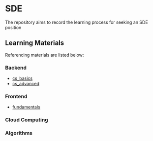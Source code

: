 # SDE
The repository aims to record the learning process for seeking an SDE position

## Learning Materials
Referencing materials are listed below:  
  
### Backend
- [cs_basics](https://www.w3schools.com/cs/index.php)
- [cs_advanced](https://learn.microsoft.com/en-us/dotnet/csharp/tour-of-csharp/tutorials/)

### Frontend  
- [fundamentals](https://microsoft.github.io/Web-Dev-For-Beginners/#/)

### Cloud Computing


### Algorithms

